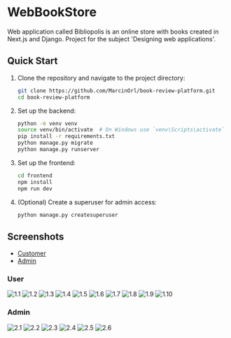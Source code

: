 # WebBookStore
Web application called Bibliopolis is an online store with books created in Next.js and Django. Project for the subject 'Designing web applications'.

## Quick Start

1. Clone the repository and navigate to the project directory:
    ```bash
    git clone https://github.com/MarcinOrl/book-review-platform.git
    cd book-review-platform
    ```

2. Set up the backend:
    ```bash
    python -m venv venv
    source venv/bin/activate  # On Windows use `venv\Scripts\activate`
    pip install -r requirements.txt
    python manage.py migrate
    python manage.py runserver
    ```

3. Set up the frontend:
    ```bash
    cd frontend
    npm install
    npm run dev
    ```

4. (Optional) Create a superuser for admin access:
    ```bash
    python manage.py createsuperuser
    ```

## Screenshots

- [Customer](#User)
- [Admin](#Admin)


### User

![1.1](https://github.com/MarcinOrl/WebBookStore/tree/main/backend/media/gitscreenshots/1.1_page.png)
![1.2](https://github.com/MarcinOrl/WebBookStore/tree/main/backend/media/gitscreenshots/1.2_books.png)
![1.3](https://github.com/MarcinOrl/WebBookStore/tree/main/backend/media/gitscreenshots/1.3_books_id.png)
![1.4](https://github.com/MarcinOrl/WebBookStore/tree/main/backend/media/gitscreenshots/1.4_cart.png)
![1.5](https://github.com/MarcinOrl/WebBookStore/tree/main/backend/media/gitscreenshots/1.5_checkout.png)
![1.6](https://github.com/MarcinOrl/WebBookStore/tree/main/backend/media/gitscreenshots/1.6_orders.png)
![1.7](https://github.com/MarcinOrl/WebBookStore/tree/main/backend/media/gitscreenshots/1.7_slider.png)
![1.8](https://github.com/MarcinOrl/WebBookStore/tree/main/backend/media/gitscreenshots/1.8_profile.png)
![1.9](https://github.com/MarcinOrl/WebBookStore/tree/main/backend/media/gitscreenshots/1.9_login.png)
![1.10](https://github.com/MarcinOrl/WebBookStore/tree/main/backend/media/gitscreenshots/1.10_register.png)

### Admin

![2.1](https://github.com/MarcinOrl/WebBookStore/tree/main/backend/media/gitscreenshots/2.1_books.png)
![2.2](https://github.com/MarcinOrl/WebBookStore/tree/main/backend/media/gitscreenshots/2.2_books_id.png)
![2.3](https://github.com/MarcinOrl/WebBookStore/tree/main/backend/media/gitscreenshots/2.3_slider.png)
![2.4](https://github.com/MarcinOrl/WebBookStore/tree/main/backend/media/gitscreenshots/2.4_add_image.png)
![2.5](https://github.com/MarcinOrl/WebBookStore/tree/main/backend/media/gitscreenshots/2.5_edit_slider.png)
![2.6](https://github.com/MarcinOrl/WebBookStore/tree/main/backend/media/gitscreenshots/2.6_profile.png)
